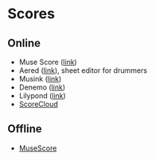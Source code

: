 # Scores

## Online

* Muse Score ([link](http://musescore.com/))
* Aered ([link](http://aerodrums.com/aered/)), sheet editor for drummers
* Musink ([link](http://musink.net/))
* Denemo ([link](http://www.denemo.org/))
* Lilypond ([link](http://lilypond.org/))
* [ScoreCloud](http://scorecloud.com/)

## Offline

- [MuseScore](www.musescore.org)
